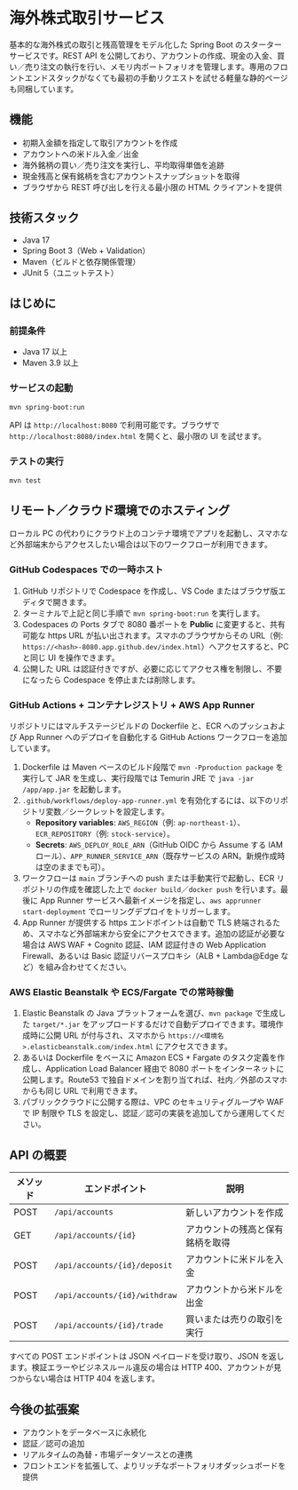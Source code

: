 # 海外株式取引サービス

基本的な海外株式の取引と残高管理をモデル化した Spring Boot のスターターサービスです。REST API を公開しており、アカウントの作成、現金の入金、買い／売り注文の執行を行い、メモリ内ポートフォリオを管理します。専用のフロントエンドスタックがなくても最初の手動リクエストを試せる軽量な静的ページも同梱しています。

## 機能
- 初期入金額を指定して取引アカウントを作成
- アカウントへの米ドル入金／出金
- 海外銘柄の買い／売り注文を実行し、平均取得単価を追跡
- 現金残高と保有銘柄を含むアカウントスナップショットを取得
- ブラウザから REST 呼び出しを行える最小限の HTML クライアントを提供

## 技術スタック
- Java 17
- Spring Boot 3（Web + Validation）
- Maven（ビルドと依存関係管理）
- JUnit 5（ユニットテスト）

## はじめに

### 前提条件
- Java 17 以上
- Maven 3.9 以上

### サービスの起動
```bash
mvn spring-boot:run
```
API は `http://localhost:8080` で利用可能です。ブラウザで `http://localhost:8080/index.html` を開くと、最小限の UI を試せます。

### テストの実行
```bash
mvn test
```

## リモート／クラウド環境でのホスティング

ローカル PC の代わりにクラウド上のコンテナ環境でアプリを起動し、スマホなど外部端末からアクセスしたい場合は以下のワークフローが利用できます。

### GitHub Codespaces での一時ホスト
1. GitHub リポジトリで Codespace を作成し、VS Code またはブラウザ版エディタで開きます。
2. ターミナルで上記と同じ手順で `mvn spring-boot:run` を実行します。
3. Codespaces の Ports タブで 8080 番ポートを **Public** に変更すると、共有可能な https URL が払い出されます。スマホのブラウザからその URL（例: `https://<hash>-8080.app.github.dev/index.html`）へアクセスすると、PC と同じ UI を操作できます。
4. 公開した URL は認証付きですが、必要に応じてアクセス権を制限し、不要になったら Codespace を停止または削除します。

### GitHub Actions + コンテナレジストリ + AWS App Runner
リポジトリにはマルチステージビルドの Dockerfile と、ECR へのプッシュおよび App Runner へのデプロイを自動化する GitHub Actions ワークフローを追加しています。

1. Dockerfile は Maven ベースのビルド段階で `mvn -Pproduction package` を実行して JAR を生成し、実行段階では Temurin JRE で `java -jar /app/app.jar` を起動します。
2. `.github/workflows/deploy-app-runner.yml` を有効化するには、以下のリポジトリ変数／シークレットを設定します。
   - **Repository variables**: `AWS_REGION`（例: `ap-northeast-1`）、`ECR_REPOSITORY`（例: `stock-service`）。
   - **Secrets**: `AWS_DEPLOY_ROLE_ARN`（GitHub OIDC から Assume する IAM ロール）、`APP_RUNNER_SERVICE_ARN`（既存サービスの ARN。新規作成時は空のままでも可）。
3. ワークフローは `main` ブランチへの push または手動実行で起動し、ECR リポジトリの作成を確認した上で `docker build`／`docker push` を行います。最後に App Runner サービスへ最新イメージを指定し、`aws apprunner start-deployment` でローリングデプロイをトリガーします。
4. App Runner が提供する https エンドポイントは自動で TLS 終端されるため、スマホなど外部端末から安全にアクセスできます。追加の認証が必要な場合は AWS WAF + Cognito 認証、IAM 認証付きの Web Application Firewall、あるいは Basic 認証リバースプロキシ（ALB + Lambda@Edge など）を組み合わせてください。

### AWS Elastic Beanstalk や ECS/Fargate での常時稼働
1. Elastic Beanstalk の Java プラットフォームを選び、`mvn package` で生成した `target/*.jar` をアップロードするだけで自動デプロイできます。環境作成時に公開 URL が付与され、スマホから `https://<環境名>.elasticbeanstalk.com/index.html` にアクセスできます。
2. あるいは Dockerfile をベースに Amazon ECS + Fargate のタスク定義を作成し、Application Load Balancer 経由で 8080 ポートをインターネットに公開します。Route53 で独自ドメインを割り当てれば、社内／外部のスマホからも同じ URL で利用できます。
3. パブリッククラウドに公開する際は、VPC のセキュリティグループや WAF で IP 制限や TLS を設定し、認証／認可の実装を追加してから運用してください。

## API の概要

| メソッド | エンドポイント | 説明 |
| --- | --- | --- |
| POST | `/api/accounts` | 新しいアカウントを作成 |
| GET | `/api/accounts/{id}` | アカウントの残高と保有銘柄を取得 |
| POST | `/api/accounts/{id}/deposit` | アカウントに米ドルを入金 |
| POST | `/api/accounts/{id}/withdraw` | アカウントから米ドルを出金 |
| POST | `/api/accounts/{id}/trade` | 買いまたは売りの取引を実行 |

すべての POST エンドポイントは JSON ペイロードを受け取り、JSON を返します。検証エラーやビジネスルール違反の場合は HTTP 400、アカウントが見つからない場合は HTTP 404 を返します。

## 今後の拡張案
- アカウントをデータベースに永続化
- 認証／認可の追加
- リアルタイムの為替・市場データソースとの連携
- フロントエンドを拡張して、よりリッチなポートフォリオダッシュボードを提供
